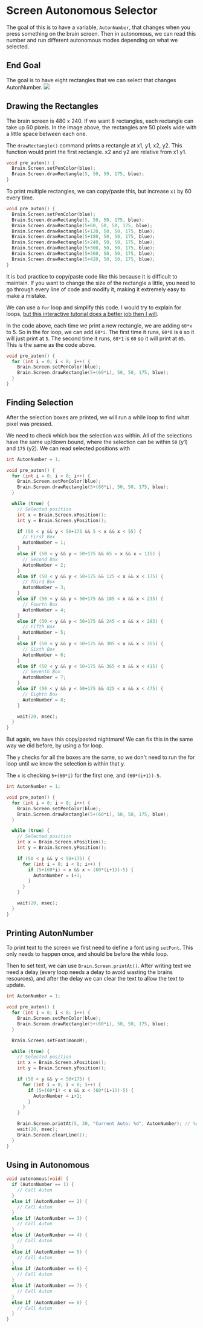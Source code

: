 # Screen Autonomous Selector

The goal of this is to have a variable, `AutonNumber`, that changes when you press something on the brain screen.  Then in autonomous, we can read this number and run different autonomous modes depending on what we selected. 


## End Goal
The goal is to have eight rectangles that we can select that changes AutonNumber. 
![](https://cdn.discordapp.com/attachments/620685769945645096/928877840601067540/PXL_20220107_050838878.jpg)

## Drawing the Rectangles
The brain screen is 480 x 240.  If we want 8 rectangles, each rectangle can take up 60 pixels.  In the image above, the rectangles are 50 pixels wide with a little space between each one.  

The `drawRectangle()` command prints a rectangle at x1, y1, x2, y2.  This function would print the first rectangle.  x2 and y2 are relative from x1 y1.

```cpp
void pre_auton() {
  Brain.Screen.setPenColor(blue);
  Brain.Screen.drawRectangle(5, 50, 50, 175, blue);
}
```

To print multiple rectangles, we can copy/paste this, but increase `x1` by 60 every time.
```cpp
void pre_auton() {
  Brain.Screen.setPenColor(blue);
  Brain.Screen.drawRectangle(5, 50, 50, 175, blue);
  Brain.Screen.drawRectangle(5+60, 50, 50, 175, blue);
  Brain.Screen.drawRectangle(5+120, 50, 50, 175, blue);
  Brain.Screen.drawRectangle(5+180, 50, 50, 175, blue);
  Brain.Screen.drawRectangle(5+240, 50, 50, 175, blue);
  Brain.Screen.drawRectangle(5+300, 50, 50, 175, blue);
  Brain.Screen.drawRectangle(5+360, 50, 50, 175, blue);
  Brain.Screen.drawRectangle(5+420, 50, 50, 175, blue);
}
```

It is bad practice to copy/paste code like this because it is difficult to maintain.  If you want to change the size of the rectangle a little, you need to go through every line of code and modify it, making it extremely easy to make a mistake.

We can use a `for` loop and simplify this code.  I would try to explain for loops, [but this interactive tutorial does a better job then I will](https://www.w3schools.com/cpp/cpp_for_loop.asp). 

In the code above, each time we print a new rectangle, we are adding `60*x` to 5.  So in the for loop, we can add `60*i`.  The first time it runs, `60*0` is `0` so it will just print at `5`.  The second time it runs, `60*1` is `60` so it will print at `65`.  This is the same as the code above. 
```cpp
void pre_auton() {
  for (int i = 0; i < 8; i++) {
    Brain.Screen.setPenColor(blue);
    Brain.Screen.drawRectangle(5+(60*i), 50, 50, 175, blue);
  }
}
```

## Finding Selection
After the selection boxes are printed, we will run a while loop to find what pixel was pressed.  

We need to check which box the selection was within.  All of the selections have the same up/down bound, where the selection can be within `50` (y1) and `175` (y2).  We can read selected positions with 


```cpp
int AutonNumber = 1;

void pre_auton() {
  for (int i = 0; i < 8; i++) {
    Brain.Screen.setPenColor(blue);
    Brain.Screen.drawRectangle(5+(60*i), 50, 50, 175, blue);
  }

  while (true) {
    // Selected position
    int x = Brain.Screen.xPosition();
    int y = Brain.Screen.yPosition();

    if (50 < y && y < 50+175 && 5 < x && x < 55) {
      // First Box
      AutonNumber = 1;
    }
    else if (50 < y && y < 50+175 && 65 < x && x < 115) {
      // Second Box
      AutonNumber = 2;
    }
    else if (50 < y && y < 50+175 && 125 < x && x < 175) {
      // Third Box
      AutonNumber = 3;
    }
    else if (50 < y && y < 50+175 && 185 < x && x < 235) {
      // Fourth Box
      AutonNumber = 4;
    }
    else if (50 < y && y < 50+175 && 245 < x && x < 295) {
      // Fifth Box
      AutonNumber = 5;
    }
    else if (50 < y && y < 50+175 && 305 < x && x < 355) {
      // Sixth Box
      AutonNumber = 6;
    }
    else if (50 < y && y < 50+175 && 365 < x && x < 415) {
      // Seventh Box
      AutonNumber = 7;
    }
    else if (50 < y && y < 50+175 && 425 < x && x < 475) {
      // Eighth Box
      AutonNumber = 8;
    }

    wait(20, msec);
  }
}
```

But again, we have this copy/pasted nightmare!  We can fix this in the same way we did before, by using a for loop. 

The `y` checks for all the boxes are the same, so we don't need to run the for loop until we know the selection is within that y. 

The `x` is checking `5+(60*i)` for the first one, and `(60*(i+1))-5`.

```cpp
int AutonNumber = 1;

void pre_auton() {
  for (int i = 0; i < 8; i++) {
    Brain.Screen.setPenColor(blue);
    Brain.Screen.drawRectangle(5+(60*i), 50, 50, 175, blue);
  }

  while (true) {
    // Selected position
    int x = Brain.Screen.xPosition();
    int y = Brain.Screen.yPosition();

    if (50 < y && y < 50+175) {
      for (int i = 0; i < 8; i++) {
        if (5+(60*i) < x && x < (60*(i+1))-5) {
          AutonNumber = i+1;
        }
      }
    }

    wait(20, msec);
  }
}
```

## Printing AutonNumber
To print text to the screen we first need to define a font using `setFont`.  This only needs to happen once, and should be before the while loop.  

Then to set text, we can use `Brain.Screen.printAt()`.  After writing text we need a delay (every loop needs a delay to avoid wasting the brains resources), and after the delay we can clear the text to allow the text to update.  

```cpp
int AutonNumber = 1;

void pre_auton() {
  for (int i = 0; i < 8; i++) {
    Brain.Screen.setPenColor(blue);
    Brain.Screen.drawRectangle(5+(60*i), 50, 50, 175, blue);
  }

  Brain.Screen.setFont(monoM); 

  while (true) {
    // Selected position
    int x = Brain.Screen.xPosition();
    int y = Brain.Screen.yPosition();

    if (50 < y && y < 50+175) {
      for (int i = 0; i < 8; i++) {
        if (5+(60*i) < x && x < (60*(i+1))-5) {
          AutonNumber = i+1;
        }
      }
    }

    Brain.Screen.printAt(5, 30, "Current Auto: %d", AutonNumber); // %d is a formatting character that gets replaced with AutonNumber
    wait(20, msec);
    Brain.Screen.clearLine(1);
  }
}
```

## Using in Autonomous

```cpp
void autonomous(void) {
  if (AutonNumber == 1) {
    // Call Auton 
  }
  else if (AutonNumber == 2) {
    // Call Auton 
  }
  else if (AutonNumber == 3) {
    // Call Auton 
  }
  else if (AutonNumber == 4) {
    // Call Auton 
  }
  else if (AutonNumber == 5) {
    // Call Auton 
  }
  else if (AutonNumber == 6) {
    // Call Auton 
  }
  else if (AutonNumber == 7) {
    // Call Auton 
  }
  else if (AutonNumber == 8) {
    // Call Auton 
  }
}
```